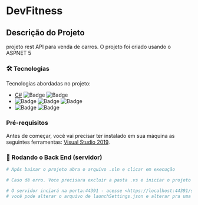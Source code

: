 # DevFitness

## Descrição do Projeto
<p>projeto rest API para venda de carros. O projeto foi criado usando o ASPNET 5</p>

### 🛠 Tecnologias

  Tecnologias abordadas no projeto:

- [C#](https://docs.microsoft.com/pt-br/dotnet/csharp/) ![Badge](https://img.shields.io/badge/ASPNET-5-blue) ![Badge](https://img.shields.io/badge/DTO-blue)
- ![Badge](https://img.shields.io/badge/EntityFrameworkCore-5-blue) ![Badge](https://img.shields.io/badge/SQLServer-blue) ![Badge](https://img.shields.io/badge/Swagger-blue)
- ![Badge](https://img.shields.io/badge/Swagger-orange)  ![Badge](https://img.shields.io/badge/AutoMapper-green) 


### Pré-requisitos

Antes de começar, você vai precisar ter instalado em sua máquina as seguintes ferramentas:
[Visual Studio 2019](https://visualstudio.microsoft.com/pt-br/downloads/). 

### 🎲 Rodando o Back End (servidor)

```bash
# Após baixar o projeto abra o arquivo .sln e clicar em execução

# Caso dê erro. Voce precisara excluir a pasta .vs e iniciar o projeto novamente.

# O servidor inciará na porta:44391 - acesse <https://localhost:44391/swagger/index.html>
# você pode alterar o arquivo de launchSettings.json e alterar pra uma porta de sua escolha
```
